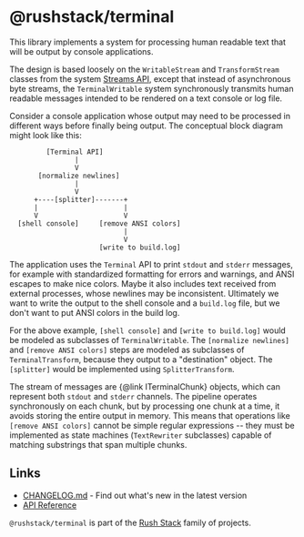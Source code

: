 # @rushstack/terminal

This library implements a system for processing human readable text that
will be output by console applications.

The design is based loosely on the `WritableStream` and `TransformStream` classes from
the system [Streams API](https://developer.mozilla.org/en-US/docs/Web/API/Streams_API/Concepts),
except that instead of asynchronous byte streams, the `TerminalWritable` system synchronously transmits
human readable messages intended to be rendered on a text console or log file.

Consider a console application whose output may need to be processed in different ways
before finally being output. The conceptual block diagram might look like this:

```
         [Terminal API]
                |
                V
       [normalize newlines]
                |
                V
      +----[splitter]-------+
      |                     |
      V                     V
  [shell console]     [remove ANSI colors]
                            |
                            V
                      [write to build.log]
```

The application uses the `Terminal` API to print `stdout` and `stderr` messages, for example with standardized
formatting for errors and warnings, and ANSI escapes to make nice colors. Maybe it also includes text
received from external processes, whose newlines may be inconsistent. Ultimately we want to write the
output to the shell console and a `build.log` file, but we don't want to put ANSI colors in the build log.

For the above example, `[shell console]` and `[write to build.log]` would be modeled as subclasses of
`TerminalWritable`. The `[normalize newlines]` and `[remove ANSI colors]` steps are modeled as subclasses
of `TerminalTransform`, because they output to a "destination" object. The `[splitter]` would be
implemented using `SplitterTransform`.

The stream of messages are {@link ITerminalChunk} objects, which can represent both `stdout` and `stderr`
channels. The pipeline operates synchronously on each chunk, but by processing one chunk at a time,
it avoids storing the entire output in memory. This means that operations like `[remove ANSI colors]`
cannot be simple regular expressions -- they must be implemented as state machines (`TextRewriter` subclasses)
capable of matching substrings that span multiple chunks.

## Links

- [CHANGELOG.md](
  https://github.com/microsoft/rushstack/blob/main/libraries/terminal/CHANGELOG.md) - Find
  out what's new in the latest version
- [API Reference](https://rushstack.io/pages/api/terminal/)

`@rushstack/terminal` is part of the [Rush Stack](https://rushstack.io/) family of projects.
